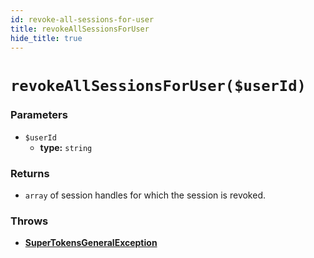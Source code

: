 ```yaml
---
id: revoke-all-sessions-for-user
title: revokeAllSessionsForUser
hide_title: true
---
```


# `revokeAllSessionsForUser($userId)`
### Parameters

- `$userId`
    - **type:** `string`

### Returns
- `array` of session handles for which the session is revoked.

### Throws
- **[SuperTokensGeneralException](./error-handling/general-error)**